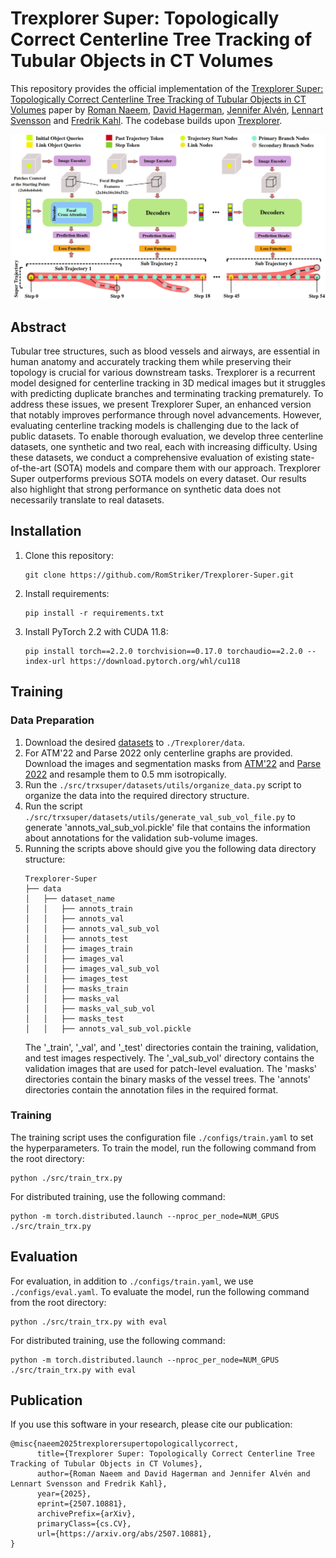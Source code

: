 # Trexplorer Super: Topologically Correct Centerline Tree Tracking of Tubular Objects in CT Volumes

This repository provides the official implementation of the [Trexplorer Super: Topologically Correct Centerline Tree Tracking of Tubular Objects in CT Volumes](https://arxiv.org/abs/2507.10881) paper by [Roman Naeem](https://research.chalmers.se/en/person/nroman), [David Hagerman](https://research.chalmers.se/en/person/olzond), [Jennifer Alvén](https://research.chalmers.se/person/alven), [Lennart Svensson](https://research.chalmers.se/person/pale) and [Fredrik Kahl](https://research.chalmers.se/person/kahlf). The codebase builds upon [Trexplorer](https://github.com/RomStriker/Trexplorer).

<div align="center">
    <img src="docs/architecture.jpg" alt="arch" width="1000"/>
</div>

## Abstract

Tubular tree structures, such as blood vessels and airways, are essential in human anatomy and accurately tracking them while preserving their topology is crucial for various downstream tasks. Trexplorer is a recurrent model designed for centerline tracking in 3D medical images but it struggles with predicting duplicate branches and terminating tracking prematurely. To address these issues, we present Trexplorer Super, an enhanced version that notably improves performance through novel advancements. However, evaluating centerline tracking models is challenging due to the lack of public datasets. To enable thorough evaluation, we develop three centerline datasets, one synthetic and two real, each with increasing difficulty. Using these datasets, we conduct a comprehensive evaluation of existing state-of-the-art (SOTA) models and compare them with our approach. Trexplorer Super outperforms previous SOTA models on every dataset. Our results also highlight that strong performance on synthetic data does not necessarily translate to real datasets.

## Installation
1. Clone this repository:
    ```
    git clone https://github.com/RomStriker/Trexplorer-Super.git
    ``` 
2. Install requirements:
    ```
    pip install -r requirements.txt
    ```
3. Install PyTorch 2.2 with CUDA 11.8:
    ```
    pip install torch==2.2.0 torchvision==0.17.0 torchaudio==2.2.0 --index-url https://download.pytorch.org/whl/cu118
    ```

## Training

### Data Preparation
1. Download the desired [datasets](https://zenodo.org/records/15888958) to `./Trexplorer/data`.
2. For ATM'22 and Parse 2022 only centerline graphs are provided. Download the images and segmentation masks from [ATM'22](https://atm22.grand-challenge.org/) and [Parse 2022](https://parse2022.grand-challenge.org/) and resample them to 0.5 mm isotropically.
3. Run the `./src/trxsuper/datasets/utils/organize_data.py` script to organize the data into the required directory structure.
4. Run the script `./src/trxsuper/datasets/utils/generate_val_sub_vol_file.py` to generate 'annots_val_sub_vol.pickle' file that contains the information about annotations for the validation sub-volume images. 
5. Running the scripts above should give you the following data directory structure:
    ```
    Trexplorer-Super
    ├── data
    │   ├── dataset_name
    │   │   ├── annots_train
    │   │   ├── annots_val
    │   │   ├── annots_val_sub_vol
    │   │   ├── annots_test 
    │   │   ├── images_train
    │   │   ├── images_val
    │   │   ├── images_val_sub_vol
    │   │   ├── images_test
    │   │   ├── masks_train
    │   │   ├── masks_val
    │   │   ├── masks_val_sub_vol
    │   │   ├── masks_test
    │   │   ├── annots_val_sub_vol.pickle
    ```
   The '_train', '_val', and '_test' directories contain the training, validation, and test images respectively. The '_val_sub_vol' directory contains the validation images that are used for patch-level evaluation. The 'masks' directories contain the binary masks of the vessel trees. The 'annots' directories contain the annotation files in the required format.

### Training
The training script uses the configuration file `./configs/train.yaml` to set the hyperparameters. To train the model, run the following command from the root directory:
```
python ./src/train_trx.py
```
For distributed training, use the following command:
```
python -m torch.distributed.launch --nproc_per_node=NUM_GPUS ./src/train_trx.py
```

## Evaluation
For evaluation, in addition to `./configs/train.yaml`, we use  `./configs/eval.yaml`. To evaluate the model, run the following command from the root directory:
```
python ./src/train_trx.py with eval
```
For distributed training, use the following command:
```
python -m torch.distributed.launch --nproc_per_node=NUM_GPUS ./src/train_trx.py with eval
```

## Publication
If you use this software in your research, please cite our publication:

```
@misc{naeem2025trexplorersupertopologicallycorrect,
      title={Trexplorer Super: Topologically Correct Centerline Tree Tracking of Tubular Objects in CT Volumes}, 
      author={Roman Naeem and David Hagerman and Jennifer Alvén and Lennart Svensson and Fredrik Kahl},
      year={2025},
      eprint={2507.10881},
      archivePrefix={arXiv},
      primaryClass={cs.CV},
      url={https://arxiv.org/abs/2507.10881}, 
}
```
